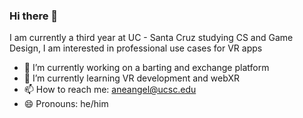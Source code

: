 ### Hi there 👋
I am currently a third year at UC - Santa Cruz studying CS and Game Design, I am interested in professional use cases for VR apps

- 🔭 I’m currently working on a barting and exchange platform
- 🌱 I’m currently learning VR development and webXR
- 📫 How to reach me: aneangel@ucsc.edu
- 😄 Pronouns: he/him

<!--
**An-geles/an-geles** is a ✨ _special_ ✨ repository because its `README.md` (this file) appears on your GitHub profile.

Here are some ideas to get you started:


-->
